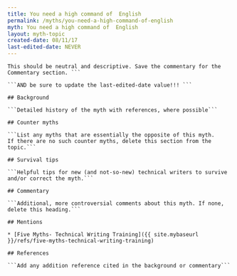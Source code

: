 ```yaml
---
title: You need a high command of  English
permalink: /myths/you-need-a-high-command-of-english
myth: You need a high command of  English
layout: myth-topic
created-date: 08/11/17
last-edited-date: NEVER
---
```


```A summary description of the myth--no more than a line or two. 
This should be neutral and descriptive. Save the commentary for the 
Commentary section. ```

```AND be sure to update the last-edited-date value!!! ```

## Background

```Detailed history of the myth with references, where possible```

## Counter myths

```List any myths that are essentially the opposite of this myth.
If there are no such counter myths, delete this section from the topic.```

## Survival tips

```Helpful tips for new (and not-so-new) technical writers to survive and/or correct the myth.```

## Commentary

```Additional, more controversial comments about this myth. If none, delete this heading.```

## Mentions

* [Five Myths- Technical Writing Training]({{ site.mybaseurl }}/refs/five-myths-technical-writing-training)

## References

```Add any addition reference cited in the background or commentary```

